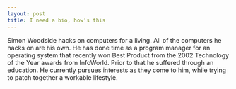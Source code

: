 ```yaml
---
layout: post
title: I need a bio, how's this 
---
```

<p>Simon Woodside hacks on computers for a living. All of the computers he hacks on are his own. He has done time as a program manager for an operating system that recently won Best Product from the 2002 Technology of the Year awards from InfoWorld. Prior to that he suffered through an education. He currently pursues interests as they come to him, while trying to patch together a workable lifestyle. </p>
